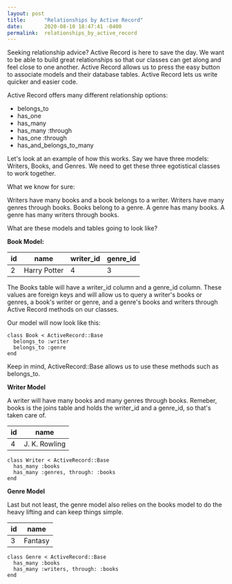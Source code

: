 ```yaml
---
layout: post
title:      "Relationships by Active Record"
date:       2020-08-10 18:47:41 -0400
permalink:  relationships_by_active_record
---
```



Seeking relationship advice? Active Record is here to save the day. We want to be able to build great relationships so that our classes can get along and feel close to one another. Active Record allows us to press the easy button to associate models and their database tables. Active Record lets us write quicker and easier code.

Active Record offers many different relationship options:

* belongs_to
* has_one
* has_many
* has_many :through
* has_one :through
* has_and_belongs_to_many

Let's look at an example of how this works. Say we have three models: Writers, Books, and Genres. We need to get these three egotistical classes to work together. 

What we know for sure:

Writers have many books and a book belongs to a writer.
Writers have many genres through books.
Books belong to a genre.
A genre has many books.
A genre has many writers through books.

What are these models and tables going to look like?

**Book Model:**

| id | name | writer_id | genre_id |
| -------- | -------- | -------- | -------- |
| 2     | Harry Potter      | 4     | 3     |

The Books table will have a writer_id column and a genre_id column. These values are foreign keys and will allow us to query a writer's books or genres, a book's writer or genre, and a genre's books and writers through Active Record methods on our classes. 

Our model will now look like this:

```
class Book < ActiveRecord::Base
  belongs_to :writer
  belongs_to :genre
end
```

Keep in mind, ActiveRecord::Base allows us to use these methods such as belongs_to.

**Writer Model**

A writer will have many books and many genres through books. Remeber, books is the joins table and holds the writer_id and a genre_id, so that's taken care of.

| id | name | 
| -------- | -------- | 
| 4     | J. K. Rowling      | 


```
class Writer < ActiveRecord::Base
  has_many :books
  has_many :genres, through: :books
end
```

**Genre Model**

Last but not least, the genre model also relies on the books model to do the heavy lifting and can keep things simple.

| id | name | 
| -------- | -------- | 
| 3     | Fantasy      | 



```
class Genre < ActiveRecord::Base
  has_many :books
  has_many :writers, through: :books
end
```



